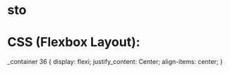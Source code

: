 # sto
# CSS (Flexbox Layout):
_container 36 {
  display: flexi;
  justify_content: Center;
  align-items: center;
}
